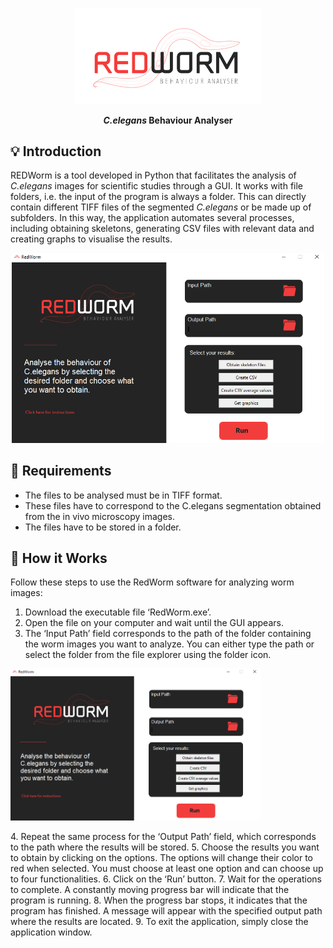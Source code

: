 <p align="center">
  <img width="300" src=/assets/Redworm.png alt="logo">
  <h1 align="center" style="margin: 0 auto 0 auto;"></h1>
  <h4 align="center" style="margin: 0 auto 0 auto;"><em>C.elegans</em> Behaviour Analyser</h4>

## 💡 Introduction
REDWorm is a tool developed in Python that facilitates the analysis of _C.elegans_ images for scientific studies through a GUI. It works with file folders, i.e. the input of the program is always a folder. This can directly contain different TIFF files of the segmented _C.elegans_ or be made up of subfolders. In this way, the application automates several processes, including obtaining skeletons, generating CSV files with relevant data and creating graphs to visualise the results. 
<p align="center">
<img width="500" alt="REDWorm GUI" src=/assets/interfaz.PNG>
</p>

## 📢 Requirements
- The files to be analysed must be in TIFF format.
- These files have to correspond to the C.elegans segmentation obtained from the in vivo microscopy images.
- The files have to be stored in a folder.

## 📐 How it Works
Follow these steps to use the RedWorm software for analyzing worm images:
1. Download the executable file ‘RedWorm.exe’.
2. Open the file on your computer and wait until the GUI appears.
3. The ‘Input Path’ field corresponds to the path of the folder containing the worm images you want to analyze. You can either type the path or select the folder from the file explorer using the folder icon. <p align="center">
<img width="400" alt="REDWorm GUI" src=/assets/interfaz.PNG>
</p>
4. Repeat the same process for the ‘Output Path’ field, which corresponds to the path where the results will be stored.
5. Choose the results you want to obtain by clicking on the options. The options will change their color to red when selected. You must choose at least one option and can choose up to four functionalities.
6. Click on the ‘Run’ button.
7. Wait for the operations to complete. A constantly moving progress bar will indicate that the program is running.
8. When the progress bar stops, it indicates that the program has finished. A message will appear with the specified output path where the results are located.
9. To exit the application, simply close the application window.



